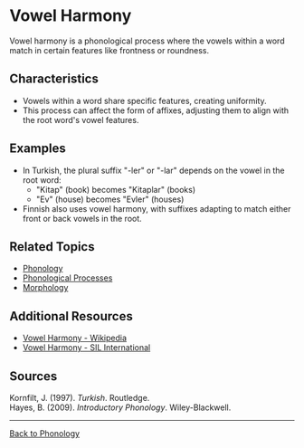 # Vowel Harmony

Vowel harmony is a phonological process where the vowels within a word match in certain features like frontness or roundness.

## Characteristics

- Vowels within a word share specific features, creating uniformity.
- This process can affect the form of affixes, adjusting them to align with the root word's vowel features.

## Examples

- In Turkish, the plural suffix "-ler" or "-lar" depends on the vowel in the root word:
  - "Kitap" (book) becomes "Kitaplar" (books)
  - "Ev" (house) becomes "Evler" (houses)
- Finnish also uses vowel harmony, with suffixes adapting to match either front or back vowels in the root.


## Related Topics

- [Phonology](../Core/honology.md)
- [Phonological Processes](Phonological-Processes.md)
- [Morphology](../../Morphology/README.md)

## Additional Resources

- [Vowel Harmony - Wikipedia](https://en.wikipedia.org/wiki/Vowel_harmony)
- [Vowel Harmony - SIL International](https://glossary.sil.org/term/vowel-harmony)

## Sources

Kornfilt, J. (1997). *Turkish*. Routledge.  
Hayes, B. (2009). *Introductory Phonology*. Wiley-Blackwell.

---

[Back to Phonology](../README.md)
